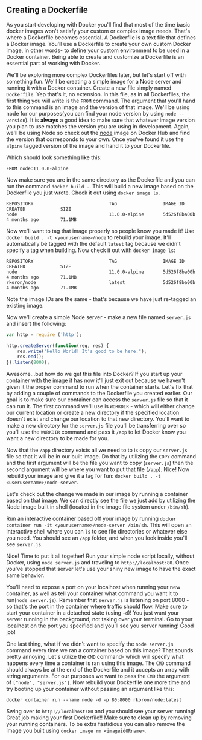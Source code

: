 ## Creating a Dockerfile

As you start developing with Docker you'll find that most of the time basic docker images won't satisfy your custom or complex image needs. That's where a Dockerfile becomes essential. A Dockerfile is a text file that defines a Docker image. You’ll use a Dockerfile to create your own custom Docker image, in other words- to define your custom environment to be used in a Docker container. Being able to create and customize a Dockerfile is an essential part of working with Docker.

We'll be exploring more complex Dockerfiles later, but let's start off with something fun. We'll be creating a simple image for a Node server and running it with a Docker container. Create a new file simply named `Dockerfile`. Yep that's it, no extension. In this file, as in all Dockerfiles, the first thing you will write is the `FROM` command. The argument that you'll hand to this command is an image and the version of that image. We'll be using node for our purposes(you can find your node version by using `node --version`). It is **always** a good idea to make sure that whatever image version you plan to use matches the version you are using in development. Again, we'll be using Node so check out the [node][dh-node] image on Docker Hub and find the version that corresponds to your own. Once you've found it use the `alpine` tagged version of the image and hand it to your Dockerfile.

Which should look something like this:

```docker
FROM node:11.0.0-alpine
```
Now make sure you are in the same directory as the Dockerfile and you can run the command `docker build .`. This will build a new image based on the Dockerfile you just wrote. Check it out using `docker image ls`.

```ssh
REPOSITORY                            TAG                 IMAGE ID            CREATED             SIZE
node                                  11.0.0-alpine       5d526f8ba00b        4 months ago        71.1MB
```

Now we'll want to tag that image properly so people know you made it! Use `docker build . -t <yourusername>/node` to rebuild your image.  It'll automatically be tagged with the default `latest` tag because we didn't specify a tag when building. Now check it out with `docker image ls`:

```ssh
REPOSITORY                            TAG                 IMAGE ID            CREATED             SIZE
node                                  11.0.0-alpine       5d526f8ba00b        4 months ago        71.1MB
rkoron/node                           latest              5d526f8ba00b        4 months ago        71.1MB
```

Note the image IDs are the same - that's because we have just re-tagged an existing image. 

Now we'll create a simple Node server - make a new file named `server.js` and insert the following:

```js
var http = require ('http');

http.createServer(function(req, res) {
    res.write("Hello World! It's good to be here.");
    res.end();
}).listen(8000);
```

Awesome...but how do we get this file into Docker? If you start up your container with the image it has now it'll just exit out because we haven't given it the proper command to run when the container starts. Let's fix that by adding a couple of commands to the Dockerfile you created earlier. Our goal is to make sure our container can access the `server.js` file so that it can run it. The first command we'll use is `WORKDIR` - which will either change our current location or create a new directory if the specified location doesn't exist and change our location to that new directory. You'll want to make a new directory for the `server.js` file you'll be transferring over so you'll use the `WORKDIR` command and pass it `/app` to let Docker know you want a new directory to be made for you.

Now that the `/app` directory exists all we need to to is copy our `server.js` file so that it will be in our built image. Do that by utilizing the `COPY` command and the first argument will be the file you want to copy (`server.js`) then the second argument will be where you want to put that file (`/app`). Nice! Now rebuild your image and give it a tag for fun: `docker build . -t <userusername>/node-server`.

Let's check out the change we made in our image by running a container based on that image. We can directly see the file we just add by utilizing the Node image built in shell (located in the image file system under `/bin/sh`).

Run an interactive container based off your image by running `docker container run -it <yourusername>/node-server /bin/sh`. This will open an interactive shell where you can `ls` to see file directories or whatever else you need. You should see an `/app` folder, and when you look inside you'll see `server.js`. 

Nice! Time to put it all together! Run your simple node script locally, without Docker, using `node server.js` and traveling to `http://localhost:80`. Once you've stopped that server let's use your shiny new image to have the exact same behavior.

You'll need to expose a port on your localhost when running your new container, as well as tell your container what command you want it to run(`node server.js`). Remember that `server.js` is listening on port 8000 - so that's the port in the container where traffic should flow. Make sure to start your container in a detached state (using `-d`)! You just want your server running in the background, not taking over your terminal. Go to your localhost on the port you specified and you'll see you server running! Good job!

One last thing, what if we didn't want to specify the `node server.js` command every time we ran a container based on this image? That sounds pretty annoying. Let's utilize the `CMD` command- which will specify what happens every time a container is ran using this image. The `CMD` command should always be at the end of the Dockerfile and it accepts an array with string arguments. For our purposes we want to pass the `CMD` the argument of `["node", "server.js"]`. Now rebuild your Dockerfile one more time and try booting up your container without passing an argument like this:

```ssh
docker container run --name node -d -p 80:8000 rkoron/node:latest
```


Swing over to `http://localhost:80` and you should see your server running! Great job making your first Dockerfile!! Make sure to clean up by removing your running containers. To be extra fastidious you can also remove the image you built using `docker image rm <imageidORname>`.

[dh-node]: https://hub.docker.com/_/node/